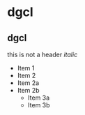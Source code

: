 # dgcl
## dgcl

this is not a header
*italic*

* Item 1
* Item 2
* Item 2a
* Item 2b
    * Item 3a
    * Item 3b
